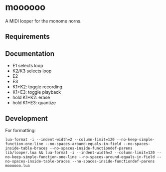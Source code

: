 # moooooo

A MIDI looper for the monome norns.


## Requirements

## Documentation

- E1 selects loop
- K2/K3 selects loop
- E2
- E3 
- K1+K2: toggle recording
- K1+E3: toggle playback
- hold K1+K2: erase 
- hold K1+E3: quantize


## Development

For formatting: 

```
lua-format -i --indent-width=2 --column-limit=120 --no-keep-simple-function-one-line --no-spaces-around-equals-in-field --no-spaces-inside-table-braces --no-spaces-inside-functiondef-parens lib/looper.lua && lua-format -i --indent-width=2 --column-limit=120 --no-keep-simple-function-one-line --no-spaces-around-equals-in-field --no-spaces-inside-table-braces --no-spaces-inside-functiondef-parens moooooo.lua 
```
